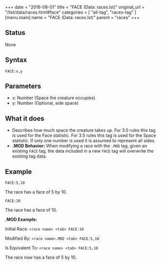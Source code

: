 +++
date = "2016-08-01"
title = "FACE (Data: races.lst)"
original_url = "/list/data/races.html#face"
categories = [ "all-tag", "races-tag" ]
[menu.main]
    name = "FACE (Data: races.lst)"
    parent = "races"
+++

## Status

None

## Syntax

`FACE:x,y`

## Parameters

-   x: Number (Space the creature occupies)
-   y: Number (Optional, side space)



What it does
------------

-   Describes how much space the creature takes up. For 3.0 rules this
    tag is used for the Face statistic. For 3.5 rules this tag is used
    for the Space statistic. If only one number is used it is assumed to
    represent all sides.
-   **.MOD Behavior:** When modifying a race with the `.MOD` tag, given
    an existing `FACE` tag, the data included in a new `FACE` tag will
    overwrite the existing tag data.

Example
-------

`FACE:5,10`

The race has a face of 5 by 10.

`FACE:10`

The race has a face of 10.

**.MOD Example:**

Initial Race: `<race name> <tab> FACE:10`

Modified By: `<race name>.MOD <tab> FACE:5,10`

Is Equivalent To: `<race name> <tab> FACE:5,10`

The race now has a face of 5 by 10.


